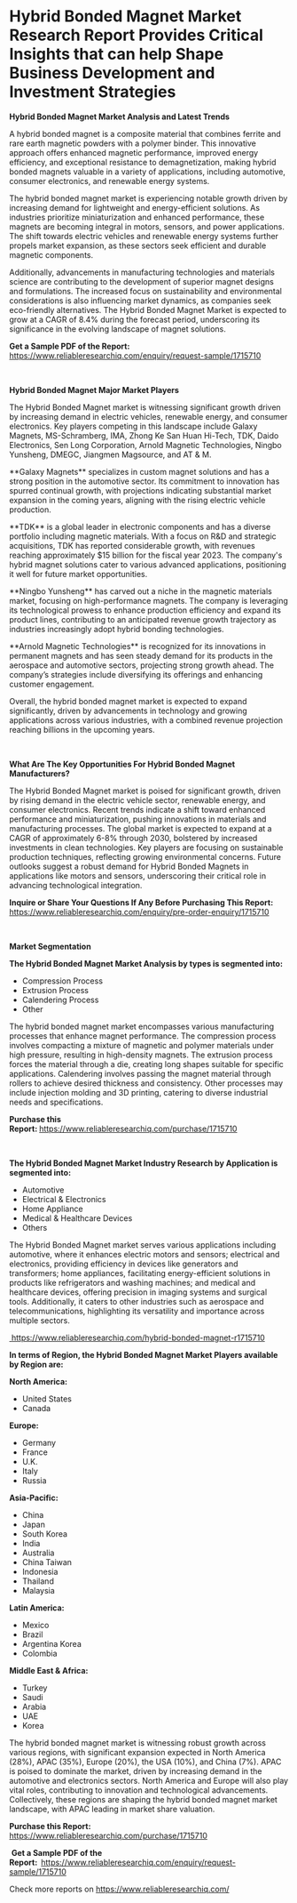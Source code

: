 <p><h1>Hybrid Bonded Magnet Market Research Report Provides Critical Insights that can help Shape Business Development and Investment Strategies</h1></p><p><strong>Hybrid Bonded Magnet Market Analysis and Latest Trends</strong></p>
<p><p>A hybrid bonded magnet is a composite material that combines ferrite and rare earth magnetic powders with a polymer binder. This innovative approach offers enhanced magnetic performance, improved energy efficiency, and exceptional resistance to demagnetization, making hybrid bonded magnets valuable in a variety of applications, including automotive, consumer electronics, and renewable energy systems.</p><p>The hybrid bonded magnet market is experiencing notable growth driven by increasing demand for lightweight and energy-efficient solutions. As industries prioritize miniaturization and enhanced performance, these magnets are becoming integral in motors, sensors, and power applications. The shift towards electric vehicles and renewable energy systems further propels market expansion, as these sectors seek efficient and durable magnetic components.</p><p>Additionally, advancements in manufacturing technologies and materials science are contributing to the development of superior magnet designs and formulations. The increased focus on sustainability and environmental considerations is also influencing market dynamics, as companies seek eco-friendly alternatives. The Hybrid Bonded Magnet Market is expected to grow at a CAGR of 8.4% during the forecast period, underscoring its significance in the evolving landscape of magnet solutions.</p></p>
<p><strong>Get a Sample PDF of the Report:&nbsp;</strong> <a href="https://www.reliableresearchiq.com/enquiry/request-sample/1715710?utm_campaign=121&utm_medium=2&utm_source=Github&utm_content=ia&utm_term=12012025&utm_id=hybrid-bonded-magnet">https://www.reliableresearchiq.com/enquiry/request-sample/1715710</a></p>
<p>&nbsp;</p>
<p><strong>Hybrid Bonded Magnet Major Market Players</strong></p>
<p><p>The Hybrid Bonded Magnet market is witnessing significant growth driven by increasing demand in electric vehicles, renewable energy, and consumer electronics. Key players competing in this landscape include Galaxy Magnets, MS-Schramberg, IMA, Zhong Ke San Huan Hi-Tech, TDK, Daido Electronics, Sen Long Corporation, Arnold Magnetic Technologies, Ningbo Yunsheng, DMEGC, Jiangmen Magsource, and AT & M.</p><p>**Galaxy Magnets** specializes in custom magnet solutions and has a strong position in the automotive sector. Its commitment to innovation has spurred continual growth, with projections indicating substantial market expansion in the coming years, aligning with the rising electric vehicle production.</p><p>**TDK** is a global leader in electronic components and has a diverse portfolio including magnetic materials. With a focus on R&D and strategic acquisitions, TDK has reported considerable growth, with revenues reaching approximately $15 billion for the fiscal year 2023. The company's hybrid magnet solutions cater to various advanced applications, positioning it well for future market opportunities.</p><p>**Ningbo Yunsheng** has carved out a niche in the magnetic materials market, focusing on high-performance magnets. The company is leveraging its technological prowess to enhance production efficiency and expand its product lines, contributing to an anticipated revenue growth trajectory as industries increasingly adopt hybrid bonding technologies.</p><p>**Arnold Magnetic Technologies** is recognized for its innovations in permanent magnets and has seen steady demand for its products in the aerospace and automotive sectors, projecting strong growth ahead. The company’s strategies include diversifying its offerings and enhancing customer engagement.</p><p>Overall, the hybrid bonded magnet market is expected to expand significantly, driven by advancements in technology and growing applications across various industries, with a combined revenue projection reaching billions in the upcoming years.</p></p>
<p>&nbsp;</p>
<p><strong>What Are The Key Opportunities For Hybrid Bonded Magnet Manufacturers?</strong></p>
<p><p>The Hybrid Bonded Magnet market is poised for significant growth, driven by rising demand in the electric vehicle sector, renewable energy, and consumer electronics. Recent trends indicate a shift toward enhanced performance and miniaturization, pushing innovations in materials and manufacturing processes. The global market is expected to expand at a CAGR of approximately 6-8% through 2030, bolstered by increased investments in clean technologies. Key players are focusing on sustainable production techniques, reflecting growing environmental concerns. Future outlooks suggest a robust demand for Hybrid Bonded Magnets in applications like motors and sensors, underscoring their critical role in advancing technological integration.</p></p>
<p><strong>Inquire or Share Your Questions If Any Before Purchasing This Report:</strong> <a href="https://www.reliableresearchiq.com/enquiry/pre-order-enquiry/1715710?utm_campaign=121&utm_medium=2&utm_source=Github&utm_content=ia&utm_term=12012025&utm_id=hybrid-bonded-magnet">https://www.reliableresearchiq.com/enquiry/pre-order-enquiry/1715710</a></p>
<p>&nbsp;</p>
<p><strong>Market Segmentation</strong></p>
<p><strong>The Hybrid Bonded Magnet Market Analysis by types is segmented into:</strong></p>
<p><ul><li>Compression Process</li><li>Extrusion Process</li><li>Calendering Process</li><li>Other</li></ul></p>
<p><p>The hybrid bonded magnet market encompasses various manufacturing processes that enhance magnet performance. The compression process involves compacting a mixture of magnetic and polymer materials under high pressure, resulting in high-density magnets. The extrusion process forces the material through a die, creating long shapes suitable for specific applications. Calendering involves passing the magnet material through rollers to achieve desired thickness and consistency. Other processes may include injection molding and 3D printing, catering to diverse industrial needs and specifications.</p></p>
<p><strong>Purchase this Report:&nbsp;</strong><a href="https://www.reliableresearchiq.com/purchase/1715710?utm_campaign=121&utm_medium=2&utm_source=Github&utm_content=ia&utm_term=12012025&utm_id=hybrid-bonded-magnet">https://www.reliableresearchiq.com/purchase/1715710</a></p>
<p>&nbsp;</p>
<p><strong>The Hybrid Bonded Magnet Market Industry Research by Application is segmented into:</strong></p>
<p><ul><li>Automotive</li><li>Electrical & Electronics</li><li>Home Appliance</li><li>Medical & Healthcare Devices</li><li>Others</li></ul></p>
<p><p>The Hybrid Bonded Magnet market serves various applications including automotive, where it enhances electric motors and sensors; electrical and electronics, providing efficiency in devices like generators and transformers; home appliances, facilitating energy-efficient solutions in products like refrigerators and washing machines; and medical and healthcare devices, offering precision in imaging systems and surgical tools. Additionally, it caters to other industries such as aerospace and telecommunications, highlighting its versatility and importance across multiple sectors.</p></p>
<p><a href="https://www.reliableresearchiq.com/hybrid-bonded-magnet-r1715710?utm_campaign=121&utm_medium=2&utm_source=Github&utm_content=ia&utm_term=12012025&utm_id=hybrid-bonded-magnet">&nbsp;https://www.reliableresearchiq.com/hybrid-bonded-magnet-r1715710</a></p>
<p><strong>In terms of Region, the Hybrid Bonded Magnet Market Players available by Region are:</strong></p>
<p>
    <p> <strong> North America: </strong>
        <ul>
            <li>United States</li>
            <li>Canada</li>
        </ul>
        </p> 
    <p> <strong> Europe: </strong>
        <ul>
            <li>Germany</li>
            <li>France</li>
            <li>U.K.</li>
            <li>Italy</li>
            <li>Russia</li>
        </ul>
        </p> 
    <p> <strong> Asia-Pacific: </strong>
        <ul>
            <li>China</li>
            <li>Japan</li>
            <li>South Korea</li>
            <li>India</li>
            <li>Australia</li>
            <li>China Taiwan</li>
            <li>Indonesia</li>
            <li>Thailand</li>
            <li>Malaysia</li>
        </ul>
        </p> 
    <p> <strong> Latin America: </strong>
        <ul>
            <li>Mexico</li>
            <li>Brazil</li>
            <li>Argentina Korea</li>
            <li>Colombia</li>
        </ul>
        </p> 
    <p> <strong> Middle East & Africa: </strong>
        <ul>
            <li>Turkey</li>
            <li>Saudi</li>
            <li>Arabia</li>
            <li>UAE</li>
            <li>Korea</li>
        </ul>
    </p>
    </p>
<p><p>The hybrid bonded magnet market is witnessing robust growth across various regions, with significant expansion expected in North America (28%), APAC (35%), Europe (20%), the USA (10%), and China (7%). APAC is poised to dominate the market, driven by increasing demand in the automotive and electronics sectors. North America and Europe will also play vital roles, contributing to innovation and technological advancements. Collectively, these regions are shaping the hybrid bonded magnet market landscape, with APAC leading in market share valuation.</p></p>
<p><strong>Purchase this Report: </strong><a href="https://www.reliableresearchiq.com/purchase/1715710?utm_campaign=121&utm_medium=2&utm_source=Github&utm_content=ia&utm_term=12012025&utm_id=hybrid-bonded-magnet">https://www.reliableresearchiq.com/purchase/1715710</a></p>
<p>&nbsp;<strong>Get a Sample PDF of the Report:&nbsp;&nbsp;</strong><a href="https://www.reliableresearchiq.com/enquiry/request-sample/1715710?utm_campaign=121&utm_medium=2&utm_source=Github&utm_content=ia&utm_term=12012025&utm_id=hybrid-bonded-magnet">https://www.reliableresearchiq.com/enquiry/request-sample/1715710</a></p>
<p><strong></strong></p>
<p>Check more reports on <a href="https://www.reliableresearchiq.com/?utm_campaign=121&utm_medium=2&utm_source=Github&utm_content=ia&utm_term=12012025&utm_id=hybrid-bonded-magnet">https://www.reliableresearchiq.com/</a></p>